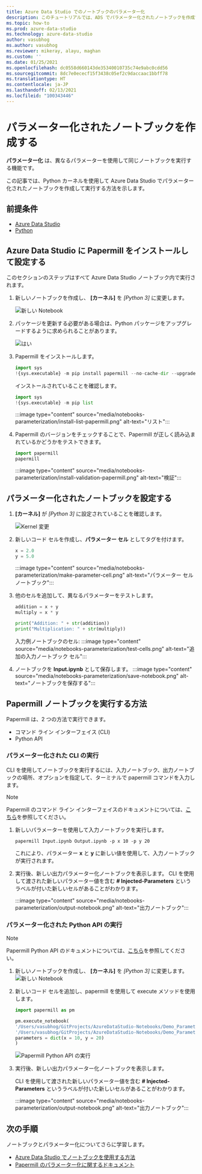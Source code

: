 ```yaml
---
title: Azure Data Studio でのノートブックのパラメーター化
description: このチュートリアルでは、ADS でパラメーター化されたノートブックを作成する方法を示します。
ms.topic: how-to
ms.prod: azure-data-studio
ms.technology: azure-data-studio
author: vasubhog
ms.author: vasubhog
ms.reviewer: mikeray, alayu, maghan
ms.custom: ''
ms.date: 01/25/2021
ms.openlocfilehash: dc0558d660143de35340010735c74e9abc0cdd56
ms.sourcegitcommit: 8dc7e0ececf15f3438c05ef2c9daccaac1bbff78
ms.translationtype: HT
ms.contentlocale: ja-JP
ms.lasthandoff: 02/13/2021
ms.locfileid: "100343446"
---
```

# <a name="create-a-parameterized-notebook"></a>パラメーター化されたノートブックを作成する

**パラメーター化** は、異なるパラメーターを使用して同じノートブックを実行する機能です。

この記事では、Python カーネルを使用して Azure Data Studio でパラメーター化されたノートブックを作成して実行する方法を示します。

## <a name="prerequisites"></a>前提条件

- [Azure Data Studio](../download-azure-data-studio.md)
- [Python](https://www.python.org/downloads/)

## <a name="install-and-set-up-papermill-in-azure-data-studio"></a>Azure Data Studio に Papermill をインストールして設定する

このセクションのステップはすべて Azure Data Studio ノートブック内で実行されます。

1. 新しいノートブックを作成し、 **[カーネル]** を *[Python 3]* に変更します。

   ![新しい Notebook](media/notebooks-kqlmagic/install-new-notebook.png)

2. パッケージを更新する必要がある場合は、Python パッケージをアップグレードするように求められることがあります。

   ![はい](media/notebooks-kqlmagic/install-python-yes.png)

3. Papermill をインストールします。

   ```python
   import sys
   !{sys.executable} -m pip install papermill --no-cache-dir --upgrade
   ```

   インストールされていることを確認します。

   ```python
   import sys
   !{sys.executable} -m pip list
   ```

   :::image type="content" source="media/notebooks-parameterization/install-list-papermill.png" alt-text="リスト":::

5. Papermill のバージョンをチェックすることで、Papermill が正しく読み込まれているかどうかをテストできます。

   ```python
   import papermill
   papermill
   ```

   :::image type="content" source="media/notebooks-parameterization/install-validation-papermill.png" alt-text="検証":::

## <a name="set-up-a-parameterized-notebook"></a>パラメーター化されたノートブックを設定する

1. **[カーネル]** が *[Python 3]* に設定されていることを確認します。

   ![Kernel 変更](media/notebooks-kqlmagic/change-kernel.png)

2. 新しいコード セルを作成し、**パラメーター セル** としてタグを付けます。

   ```python
   x = 2.0
   y = 5.0
   ```

   :::image type="content" source="media/notebooks-parameterization/make-parameter-cell.png" alt-text="パラメーター セル ノートブック":::

3. 他のセルを追加して、異なるパラメーターをテストします。

   ```python
   addition = x + y
   multiply = x * y
   ```

   ```python
   print("Addition: " + str(addition))
   print("Multiplication: " + str(multiply))
   ```

   入力例ノートブックのセル: :::image type="content" source="media/notebooks-parameterization/test-cells.png" alt-text="追加の入力ノートブック セル":::

4. ノートブックを **Input.ipynb** として保存します。
   :::image type="content" source="media/notebooks-parameterization/save-notebook.png" alt-text="ノートブックを保存する":::

## <a name="how-to-execute-papermill-notebook"></a>Papermill ノートブックを実行する方法

Papermill は、2 つの方法で実行できます。

- コマンド ライン インターフェイス (CLI)
- Python API

### <a name="parameterized-cli-execution"></a>パラメーター化された CLI の実行

CLI を使用してノートブックを実行するには、入力ノートブック、出力ノートブックの場所、オプションを指定して、ターミナルで papermill コマンドを入力します。

> [!Note]
   > Papermill のコマンド ライン インターフェイスのドキュメントについては、[こちら](https://papermill.readthedocs.io/en/latest/usage-execute.html#execute-via-cli)を参照してください。

1. 新しいパラメーターを使用して入力ノートブックを実行します。

   ```shell
   papermill Input.ipynb Output.ipynb -p x 10 -p y 20
   ```

   これにより、パラメーター **x** と **y** に新しい値を使用して、入力ノートブックが実行されます。

2. 実行後、新しい出力パラメーター化ノートブックを表示します。
   CLI を使用して渡された新しいパラメーター値を含む **# Injected-Parameters** というラベルが付いた新しいセルがあることがわかります。

   :::image type="content" source="media/notebooks-parameterization/output-notebook.png" alt-text="出力ノートブック":::

### <a name="parameterized-python-api-execution"></a>パラメーター化された Python API の実行

> [!Note]
   > Papermill Python API のドキュメントについては、[こちら](https://papermill.readthedocs.io/en/latest/usage-execute.html#execute-via-the-python-api)を参照してください。

1. 新しいノートブックを作成し、 **[カーネル]** を *[Python 3]* に変更します。
   ![新しい Notebook](media/notebooks-kqlmagic/install-new-notebook.png)

2. 新しいコード セルを追加し、papermill を使用して execute メソッドを使用します。

   ```python
   import papermill as pm

   pm.execute_notebook(
   '/Users/vasubhog/GitProjects/AzureDataStudio-Notebooks/Demo_Parameterization/Input.ipynb',
   '/Users/vasubhog/GitProjects/AzureDataStudio-Notebooks/Demo_Parameterization/Output.ipynb',
   parameters = dict(x = 10, y = 20)
   )
   ```

   ![Papermill Python API の実行](media/notebooks-parameterization/python-api-execute.png)

3. 実行後、新しい出力パラメーター化ノートブックを表示します。

   CLI を使用して渡された新しいパラメーター値を含む **# Injected-Parameters** というラベルが付いた新しいセルがあることがわかります。

   :::image type="content" source="media/notebooks-parameterization/output-notebook.png" alt-text="出力ノートブック":::

## <a name="next-steps"></a>次の手順

ノートブックとパラメーター化についてさらに学習します。

- [Azure Data Studio でノートブックを使用する方法](./notebooks-guidance.md)
- [Papermill のパラメーター化に関するドキュメント](https://papermill.readthedocs.io/en/latest/index.html)